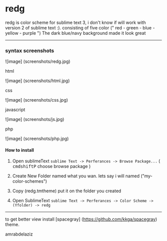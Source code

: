 # redg

redg is color scheme for sublime text 3, i don't know if will work with version 2 of sublime text :).
consisting of five color (" red - green - blue - yellow - purple ")
The dark blue/navy background made it look great

***

### syntax screenshots

![image] (screenshots/redg.jpg)

html

![image] (screenshots/html.jpg)



css

![image] (screenshots/css.jpg)



javascript

![image] (screenshots/js.jpg)



php

![image] (screenshots/php.jpg)


#### How to install

1.  Open sublimeText `sublime Text -> Perferances -> Browse Package...` ( <kbd>cmd</kbd><kbd>shift</kbd><kbd>P</kbd> choose browse package )

2.  Create New Folder named what you wan. lets say i will named ("my-color-schemes")

3.  Copy (redg.tmtheme) put it on the folder you created

4. Open SublimeText `sublime Text -> Perferances -> Color Scheme -> (Yfolder) -> redg`

***

to get better view install [spacegray] (https://github.com/kkga/spacegray) theme.

amrabdelaziz
